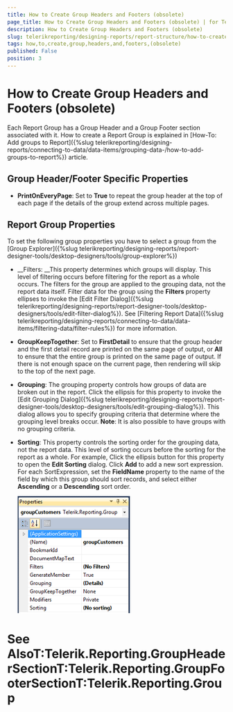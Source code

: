 ```yaml
---
title: How to Create Group Headers and Footers (obsolete)
page_title: How to Create Group Headers and Footers (obsolete) | for Telerik Reporting Documentation
description: How to Create Group Headers and Footers (obsolete)
slug: telerikreporting/designing-reports/report-structure/how-to-create-group-headers-and-footers-(obsolete)
tags: how,to,create,group,headers,and,footers,(obsolete)
published: False
position: 3
---
```


# How to Create Group Headers and Footers (obsolete)



Each Report Group has a Group Header and a Group Footer section associated with it. How to create a Report Group is explained in [How-To: Add groups to Report]({%slug telerikreporting/designing-reports/connecting-to-data/data-items/grouping-data-/how-to-add-groups-to-report%}) article.

## Group Header/Footer Specific Properties

* __PrintOnEveryPage__: Set to __True__ to repeat the group header at the top of each page if the details of the group extend across multiple pages.
				

## Report Group Properties

To set the following group properties you have to select a group from the [Group Explorer]({%slug telerikreporting/designing-reports/report-designer-tools/desktop-designers/tools/group-explorer%})

* __Filters: __This property determines which groups will display. This level of filtering occurs before filtering for the report as a whole occurs. The filters for the group are applied to the grouping data, not the report data itself. Filter data for the group using the __Filters__ property ellipses to invoke the [Edit Filter Dialog]({%slug telerikreporting/designing-reports/report-designer-tools/desktop-designers/tools/edit-filter-dialog%}). See [Filtering Report Data]({%slug telerikreporting/designing-reports/connecting-to-data/data-items/filtering-data/filter-rules%}) for more information.
			

* __GroupKeepTogether__: Set to __FirstDetail__ to ensure that the group header and the first detail record are printed on the same page of output, or __All__ to ensure that the entire group is printed on the same page of output. If there is not enough space on the current page, then rendering will skip to the top of the next page.
			

* __Grouping__: The grouping property controls how groups of data are broken out in the report. Click the ellipsis for this property to invoke the [Edit Grouping Dialog]({%slug telerikreporting/designing-reports/report-designer-tools/desktop-designers/tools/edit-grouping-dialog%}). This dialog allows you to specify grouping criteria that determine where the grouping level breaks occur. __Note__: It is also possible to have groups with no grouping criteria.

* __Sorting__: This property controls the sorting order for the grouping data, not the report data. This level of sorting occurs before the sorting for the report as a whole. For example, Click the ellipsis button for this property to open the __Edit Sorting__ dialog. Click __Add__ to add a new sort expression. For each SortExpression, set the __FieldName__ property to the name of the field by which this group should sort records, and select either __Ascending__ or a __Descending__ sort order.
			  
  ![](images/groupProperties.png) 
      

# See AlsoT:Telerik.Reporting.GroupHeaderSectionT:Telerik.Reporting.GroupFooterSectionT:Telerik.Reporting.Group
